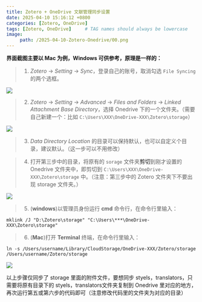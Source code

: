 ```yaml
---
title: Zotero + OneDrive 文献管理同步设置
date: 2025-04-10 15:16:12 +0800
categories: [Zotero, OneDrive]
tags: [Zotero, OneDrive]     # TAG names should always be lowercase
image: 
     path: /2025-04-10-Zotero-Onedrive/00.png  
---
```


**界面截图主要以 Mac 为例，Windows 可供参考，原理是一样的：**

> 1. *Zotero* -> *Setting* -> *Sync*，登录自己的账号，取消勾选 `File Syncing` 的两个选框。

![](/2025-04-10-Zotero-Onedrive/01.png)

> 2. *Zotero* -> *Setting* -> *Advanced* -> *Files and Folders* -> *Linked Attachment Base Directory*，选择 Onedrive 下的一个文件夹。（需要自己新建一个：比如 `C:\Users\XXX\OneDrive-XXX\Zotero\storage`）

![](/2025-04-10-Zotero-Onedrive/02.png)

> 3. *Data Directory Location* 的目录可以保持默认，也可以自定义个目录，建议默认。（这一步可以不用修改）

> 4. 打开第三步中的目录，将原有的 `sorage` 文件夹**剪切**到刚才设置的 Onedrive 文件夹中，即剪切到 `C:\Users\XXX\OneDrive-XXX\Zotero\storage` 中。（注意：第三步中的 Zotero 文件夹下不要出现 storage 文件夹。）

![](/2025-04-10-Zotero-Onedrive/03.png)

> 5. (**windows**)以管理员身份运行 **cmd** 命令行，在命令行里输入：

```
mklink /J "D:\Zotero\storage" "C:\Users\***\OneDrive-XXX\Zotero\storage"
```

> 6. (**Mac**)打开 **Terminal** 终端，在命令行里输入：

```
ln -s /Users/username/Library/CloudStorage/OneDrive-XXX/Zotero/storage /Users/username/Zotero/storage
```

![](/2025-04-10-Zotero-Onedrive/04.png)

以上步骤仅同步了 storage 里面的附件文件，要想同步 styels，translators，只需要将原有目录下的 styels，translators文件夹复制到 Onedrive 里对应的地方，再次运行第五或第六步的代码即可（注意修改代码里的文件夹为对应的目录）
